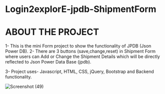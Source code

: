# Login2explorE-jpdb-ShipmentForm

# ABOUT THE PROJECT
1- This is the mini Form project to show the functionality of JPDB (Json Power DB). 
2- There are 3 buttons (save,change,reset) in Shipment Form where users can Add or Change the Shipment Details which will be directly reflected to Json Power Data Base (jpdb).

3- Project uses- Javascript, HTML, CSS, jQuery, Bootstrap and Backend functionality.

![Screenshot (49)](https://user-images.githubusercontent.com/92295923/230360068-6bb472f8-afc2-408b-aa18-6231882a2f8c.png)
